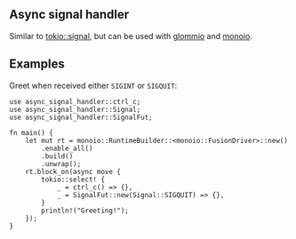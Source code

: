 ## Async signal handler

Similar to [tokio::signal][link], but can be used with [glommio][g] and [monoio][m].

[link]: https://docs.rs/tokio/latest/tokio/signal/index.html
[g]: https://github.com/DataDog/glommio
[m]: https://github.com/bytedance/monoio

## Examples

Greet when received either `SIGINT` or `SIGQUIT`:

```rust,no_run
use async_signal_handler::ctrl_c;
use async_signal_handler::Signal;
use async_signal_handler::SignalFut;

fn main() {
    let mut rt = monoio::RuntimeBuilder::<monoio::FusionDriver>::new()
        .enable_all()
        .build()
        .unwrap();
    rt.block_on(async move {
        tokio::select! {
            _ = ctrl_c() => {},
            _ = SignalFut::new(Signal::SIGQUIT) => {},
        }
        println!("Greeting!");
    });
}
```
